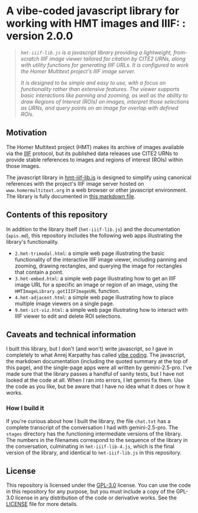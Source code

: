 # A vibe-coded javascript library for working with HMT images and IIIF: : version 2.0.0

> *`hmt-iiif-lib.js` is a javascript library providing a lightweight, from-scratch IIIF image viewer tailored for citation by CITE2 URNs, along with utility functions for generating IIIF URLs. It is configured to work the Homer Multitext project's IIIF image server.*
>
>*It is designed to be simple and easy to use, with a focus on functionality rather than extensive features. The viewer supports basic interactions like panning and zooming, as well as the ability to draw Regions of Interest (ROIs) on images, interpret those selections as URNs, and query points on an image for overlap with defined ROIs.*


## Motivation

The Homer Multitext project (HMT) makes its archive of images available via the [IIIF](https://iiif.io/) protocol, but its published data releases use CITE2 URNs to provide stable references to images and regions of interest (ROIs) within those images. 

The javascript library in [hmt-iiif-lib.js](./hmt-iiif-lib.js) is designed to simplify using canonical references with the project's IIIF image server hosted on `www.homermultitext.org` in a web browser or other javascript environment. The library is fully documented in [this markdown file](./apis.md).





## Contents of this repository

In addition to the library itself (`hmt-iiif-lib.js`) and the documentation (`apis.md`), this repository includes the following web apps illustrating the library's functionality.

- `2.hmt-trimodal.html`: a simple web page illustrating the basic functionality of the interactive IIIF image viewer, including panning and zooming, drawing rectangles, and querying the image for rectangles that contain a point.
- `3.hmt-embed.html`:  a simple web page illustrating how to get an IIIF image URL for a specific an image or region of an image, using the `HMTImageLibrary.getIIIFImageURL` function.
- `4.hmt-adjacent.html`: a simple web page illustrating how to place multiple image viewers on a single page. 
- `9.hmt-ict-viz.html`: a simple web page illustrating how to interact with IIIF viewer to edit and delete ROI selections.



## Caveats and technical information

I built this library, but I don't (and won't) write javascript, so I gave in completely to what Anrej Karpathy has called [vibe coding](https://x.com/karpathy/status/1886192184808149383?lang=en). The javascript, the markdown documentation (including the quoted summary at the top of this page), and the single-page apps were all written by gemini-2.5-pro. I've made sure that the library passes a handful of sanity tests, but I have not looked at the code at all. When I ran into errors, I let gemini fix them. Use the code as you like, but be aware that I have no idea what it does or how it works.


### How I build it

If you're curious about how I built the library, the file `chat.txt` has a complete transcript of the conversation I had with gemini-2.5-pro. The `stages` directory has the functioning intermediate versions of the library. The numbers in the filenames correspond to the sequence of the library in the conversation, culminating in `hmt-iiif-lib-4.js`, which is the final version of the library, and identical to `hmt-iiif-lib.js` in this repository. 


## License

This repository is licensed under the [GPL-3.0](https://www.gnu.org/licenses/gpl-3.0.en.html) license. You can use the code in this repository for any purpose, but you must include a copy of the GPL-3.0 license in any distribution of the code or derivative works. See the [LICENSE](./LICENSE) file for more details.